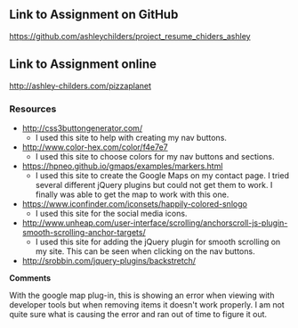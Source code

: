 ## Link to Assignment on GitHub
https://github.com/ashleychilders/project_resume_chiders_ashley

## Link to Assignment online
http://ashley-childers.com/pizzaplanet

### Resources

-  http://css3buttongenerator.com/
	- I used this site to help with creating my nav buttons.
- http://www.color-hex.com/color/f4e7e7
    - I used this site to choose colors for my nav buttons and sections.
- https://hpneo.github.io/gmaps/examples/markers.html
    - I used this site to create the Google Maps on my contact page. I tried several different jQuery plugins but could not get them to work. I finally was able to get the map to work with this one.
- https://www.iconfinder.com/iconsets/happily-colored-snlogo
	- I used this site for the social media icons.
- http://www.unheap.com/user-interface/scrolling/anchorscroll-js-plugin-smooth-scrolling-anchor-targets/
	- I used this site for adding the jQuery plugin for smooth scrolling on my site. This can be seen when clicking on the nav buttons.
- http://srobbin.com/jquery-plugins/backstretch/


**Comments**

With the google map plug-in, this is showing an error when viewing with developer tools but when removing items it doesn't work properly. I am not quite sure what is causing the error and ran out of time to figure it out.
